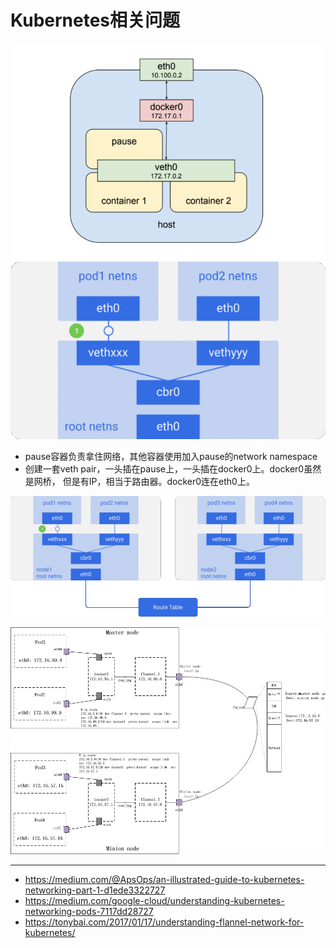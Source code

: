 # Kubernetes相关问题

![k8s pod network](./img/k8s_pod_network.png)
![k8s pod network gif](./img/k8s_pod_network.gif)

- pause容器负责拿住网络，其他容器使用加入pause的network namespace
- 创建一套veth pair，一头插在pause上，一头插在docker0上。docker0虽然是网桥，
但是有IP，相当于路由器。docker0连在eth0上。

![k8s pod network multi node](./img/k8s_pod_network_multi_node.gif)

![k8s flannel](./img/k8s-flannel.png)

-----------------

- https://medium.com/@ApsOps/an-illustrated-guide-to-kubernetes-networking-part-1-d1ede3322727
- https://medium.com/google-cloud/understanding-kubernetes-networking-pods-7117dd28727
- https://tonybai.com/2017/01/17/understanding-flannel-network-for-kubernetes/
